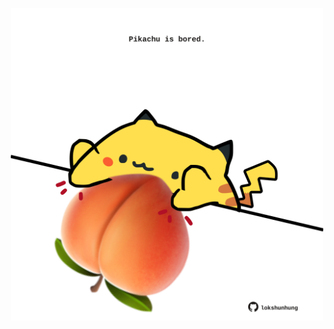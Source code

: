 <!-- built at 23/09/2021, 10:02:10 UTC -->
<p align="center">
  <img width="500" height="500" src="./ReadmeImage.svg">
</p>
